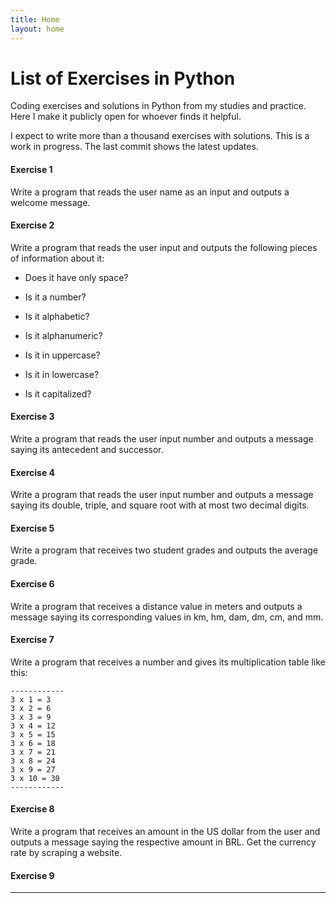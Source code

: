 ```yaml
---
title: Home
layout: home
---
```


# List of Exercises in Python

Coding exercises and solutions in Python from my studies and practice. Here I make it publicly open for whoever finds it helpful.

I expect to write more than a thousand exercises with solutions. This is a work in progress. The last commit shows the latest updates.

#### Exercise 1

Write a program that reads the user name as an input and outputs a welcome message.

#### Exercise 2

Write a program that reads the user input and outputs the following pieces of information about it:

- Does it have only space?

- Is it a number?

- Is it alphabetic?

- Is it alphanumeric?

- Is it in uppercase?

- Is it in lowercase?

- Is it capitalized?

#### Exercise 3

Write a program that reads the user input number and outputs a message saying its antecedent and successor.

#### Exercise 4

Write a program that reads the user input number and outputs a message saying its double, triple, and square root with at most two decimal digits.

#### Exercise 5

Write a program that receives two student grades and outputs the average grade.

#### Exercise 6

Write a program that receives a distance value in meters and outputs a message saying its corresponding values in km, hm, dam, dm, cm, and mm.

#### Exercise 7

Write a program that receives a number and gives its multiplication table like this:

    ------------
    3 x 1 = 3
    3 x 2 = 6
    3 x 3 = 9
    3 x 4 = 12
    3 x 5 = 15
    3 x 6 = 18
    3 x 7 = 21
    3 x 8 = 24
    3 x 9 = 27
    3 x 10 = 30
    ------------

#### Exercise 8

Write a program that receives an amount in the US dollar from the user and outputs a message saying the respective amount in BRL. Get the currency rate by scraping a website.

#### Exercise 9


---